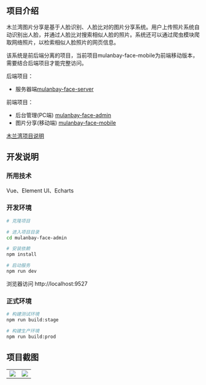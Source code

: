 ## 项目介绍
木兰湾图片分享是基于人脸识别、人脸比对的图片分享系统。用户上传照片系统自动识别出人脸，并通过人脸比对搜索相似人脸的照片。系统还可以通过爬虫模块爬取网络照片，以检索相似人脸照片的网页信息。

该系统是前后端分离的项目，当前项目mulanbay-face-mobile为前端移动版本，需要结合后端项目才能完整访问。

后端项目：
* 服务器端[mulanbay-face-server](https://github.com/mulanbay-face/mulanbay-face-server)

前端项目：

* 后台管理(PC端) [mulanbay-face-admin](https://github.com/mulanbay-face/mulanbay-face-admin)
* 图片分享(移动端) [mulanbay-face-mobile](https://github.com/mulanbay-face/mulanbay-face-mobile)

[木兰湾项目说明](https://gitee.com/mulanbay-face)

## 开发说明

### 所用技术

Vue、Element UI、Echarts

### 开发环境

```bash
# 克隆项目

# 进入项目目录
cd mulanbay-face-admin

# 安装依赖
npm install

# 启动服务
npm run dev
```

浏览器访问 http://localhost:9527

### 正式环境

```bash
# 构建测试环境
npm run build:stage

# 构建生产环境
npm run build:prod
```
## 项目截图
<table>
    <tr>
        <td><img src="https://images.gitee.com/uploads/images/2021/0501/083208_81b75cf1_352331.png"/></td>
        <td><img src="https://images.gitee.com/uploads/images/2021/0501/083222_d112a48a_352331.png"/></td>
    </tr>

</table>